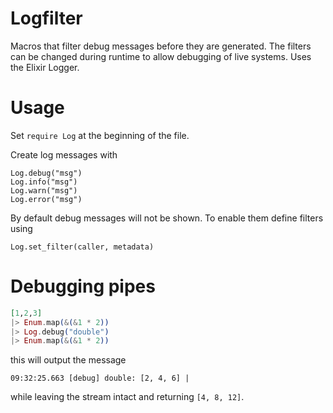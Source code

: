 Logfilter
=========

Macros that filter debug messages before they are generated. The filters can be changed during runtime to allow debugging of live systems.
Uses the Elixir Logger.


Usage
=========
Set `require Log` at the beginning of the file.

Create log messages with
```
Log.debug("msg")
Log.info("msg")
Log.warn("msg")
Log.error("msg")
```

By default debug messages will not be shown. To enable them define filters using
```
Log.set_filter(caller, metadata)
```

Debugging pipes
===============

```elixir
[1,2,3]
|> Enum.map(&(&1 * 2))
|> Log.debug("double")
|> Enum.map(&(&1 * 2))
```

this will output the message

```
09:32:25.663 [debug] double: [2, 4, 6] |
```

while leaving the stream intact and returning `[4, 8, 12]`.
